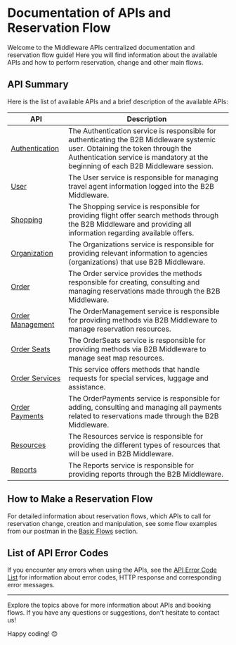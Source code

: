 # Documentation of APIs and Reservation Flow

Welcome to the Middleware APIs centralized documentation and reservation flow guide! Here you will find information about the available APIs and how to perform reservation, change and other main flows.

## API Summary

Here is the list of available APIs and a brief description of the available APIs:

| API | Description |
|-------|---------------------------------------------------|
| [Authentication](https://apim-stg-us-general.developer.azure-api.net/api-details#api=Sales.B2B.Authentication.Api) | The Authentication service is responsible for authenticating the B2B Middleware systemic user. Obtaining the token through the Authentication service is mandatory at the beginning of each B2B Middleware session. |
| [User](https://apim-stg-us-general.developer.azure-api.net/api-details#api=Sales.B2B.User.Api) | The User service is responsible for managing travel agent information logged into the B2B Middleware. |
| [Shopping](https://apim-stg-us-general.developer.azure-api.net/api-details#api=Sales.B2B.Shopping.Api) | The Shopping service is responsible for providing flight offer search methods through the B2B Middleware and providing all information regarding available offers. |
| [Organization](https://apim-stg-us-general.developer.azure-api.net/api-details#api=Sales.B2B.Organizations.Api) | The Organizations service is responsible for providing relevant information to agencies (organizations) that use B2B Middleware. |
| [Order](https://apim-stg-us-general.developer.azure-api.net/api-details#api=Sales.B2B.Order.Api) | The Order service provides the methods responsible for creating, consulting and managing reservations made through the B2B Middleware. |
| [Order Management](https://apim-stg-us-general.developer.azure-api.net/api-details#api=Sales.B2B.Order.Management.Api) | The OrderManagement service is responsible for providing methods via B2B Middleware to manage reservation resources. |
| [Order Seats](https://apim-stg-us-general.developer.azure-api.net/api-details#api=Sales.B2B.Order.Seats.Api) | The OrderSeats service is responsible for providing methods via B2B Middleware to manage seat map resources. |
| [Order Services](https://apim-stg-us-general.developer.azure-api.net/api-details#api=Sales.B2B.Order.Services.Api) | This service offers methods that handle requests for special services, luggage and assistance. |
| [Order Payments](https://apim-stg-us-general.developer.azure-api.net/api-details#api=Sales.B2B.Order.Payments.Api) | The OrderPayments service is responsible for adding, consulting and managing all payments related to reservations made through the B2B Middleware. |
| [Resources](https://apim-stg-us-general.developer.azure-api.net/api-details#api=Sales.B2B.Resources.Api) | The Resources service is responsible for providing the different types of resources that will be used in B2B Middleware. |
| [Reports](https://apim-stg-us-general.developer.azure-api.net/api-details#api=Sales.B2B.Reports.Api) | The Reports service is responsible for providing reports through the B2B Middleware. |

## How to Make a Reservation Flow

For detailed information about reservation flows, which APIs to call for reservation change, creation and manipulation, see some flow examples from our postman in the [Basic Flows](/postman/middleware_b2b-release_1.2.5.postman_collection.json) section.

## List of API Error Codes

If you encounter any errors when using the APIs, see the [API Error Code List](/docs/pt-br/apis-doc/errors-code.md) for information about error codes, HTTP response and corresponding error messages.

---

Explore the topics above for more information about APIs and booking flows. If you have any questions or suggestions, don't hesitate to contact us!

Happy coding! 😊
